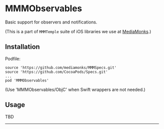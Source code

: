 # MMMObservables

Basic support for observers and notifications.

(This is a part of `MMMTemple` suite of iOS libraries we use at [MediaMonks](https://www.mediamonks.com/).)

## Installation

Podfile:

```
source 'https://github.com/mediamonks/MMMSpecs.git'
source 'https://github.com/CocoaPods/Specs.git'
...
pod 'MMMObservables'
```

(Use 'MMMObservables/ObjC' when Swift wrappers are not needed.)

## Usage

TBD

---
